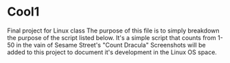 # Cool1
Final project for Linux class
The purpose of this file is to simply breakdown the purpose of the script listed below. It's a simple script that counts from 1-50 in the vain of Sesame Street's "Count Dracula"
Screenshots will be added to this project to document it's development in the Linux OS space.
